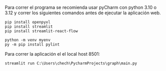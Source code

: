 Para correr el programa se recomienda usar pyCharm con python 3.10 o 3.12 y correr los siguientes comandos antes de ejecutar la aplicación web.

    pip install openpyxl
    pip install streamlit  
    pip install streamlit-react-flow                           
    
    python -m venv myenv   
    py -m pip install pylint      



Para correr la aplicación el el local host 8501:

    streamlit run C:\Users\chech\PycharmProjects\graph\main.py 
